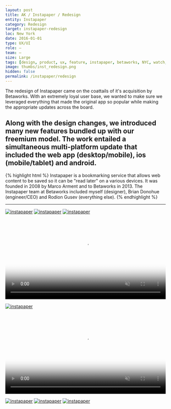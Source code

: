 ```yaml
---
layout: post
title: AK / Instapaper / Redesign
entity: Instapaper
category: Redesign
target: instapaper-redesign
loc: New York
date: 2016-01-01
type: UX/UI
role: –
team: –
size: Large
tags: [design, product, ux, feature, instapaper, betaworks, NYC, watch, apple, redesign, bookmark]
image: thumbs/inst_redesign.png
hidden: false
permalink: /instapaper/redesign
---
```


<div class="bg_color_none">
<div class="large_words">
The redesign of Instapaper came on the coattails of it's acquisition by Betaworks. With an extremely loyal user base, we wanted to make sure we leveraged everything that made the original app so popular while making the appropriate updates across the board.
</div>
</div>

## Along with the design changes, we introduced many new features bundled up with our freemium model. The work entailed a simultaneous multi-platform update that included the web app (desktop/mobile), ios (mobile/tablet) and&nbsp;android.

{% highlight html %}
Instapaper is a bookmarking service that allows web content to be saved so it can be "read later" on a various devices. It was founded in 2008 by Marco Arment and to Betaworks in 2013. The Instapaper team at Betaworks included myself (designer), Brian Donohue (engineer/CEO) and Rodion Gusev (everything else). 
{% endhighlight %}

---




<a href="{{site.baseurl}}/images/projects/Instapaper_redesign/001.jpg" target="_blank">
<img src="{{site.baseurl}}/images/projects/Instapaper_redesign/001.jpg" alt="instapaper"></a>

<!-- [![instapaper]({{ site.baseurl }}/images/projects/Instapaper_redesign/002.png)]({{ site.baseurl }}/images/projects/Instapaper_redesign/002.png){:target="_blank"} -->

<a href="{{site.baseurl}}/images/projects/Instapaper_redesign/003.jpg" target="_blank">
<img src="{{site.baseurl}}/images/projects/Instapaper_redesign/003.jpg" alt="instapaper"></a>


<a href="{{site.baseurl}}/images/projects/Instapaper_redesign/005.png" target="_blank">
<img src="{{site.baseurl}}/images/projects/Instapaper_redesign/005.png" alt="instapaper"></a>

<p style="display: block">
	<video width="100%" height="auto" loop controls autoplay muted style="display: block" poster="{{ site.baseurl }}/images/projects/Instapaper_redesign/notes.png">
		<source src="{{ site.baseurl }}/images/projects/Instapaper_redesign/notes.mp4" type="video/mp4">
	</video>
</p>

<a href="{{site.baseurl}}/images/projects/Instapaper_redesign/004.png" target="_blank">
<img src="{{site.baseurl}}/images/projects/Instapaper_redesign/004.png" alt="instapaper"></a>

<p>
	<video width="100%" height="auto" loop controls autoplay muted style="display: block" poster="{{ site.baseurl }}/images/projects/Instapaper_redesign/speed.png">
		<source src="{{ site.baseurl }}/images/projects/Instapaper_redesign/speed.mp4" type="video/mp4">
	</video>
</p>



<a href="{{site.baseurl}}/images/projects/Instapaper_redesign/006.png" target="_blank">
<img src="{{site.baseurl}}/images/projects/Instapaper_redesign/006.png" alt="instapaper"></a>


<a href="{{site.baseurl}}/images/projects/Instapaper_redesign/007.png" target="_blank">
<img src="{{site.baseurl}}/images/projects/Instapaper_redesign/007.png" alt="instapaper"></a>


<a href="{{site.baseurl}}/images/projects/Instapaper_redesign/008.jpg" target="_blank">
<img src="{{site.baseurl}}/images/projects/Instapaper_redesign/008.jpg" alt="instapaper"></a>




